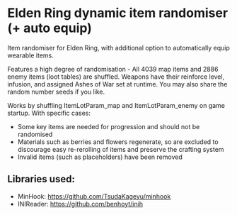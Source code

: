# Elden Ring dynamic item randomiser (+ auto equip)

Item randomiser for Elden Ring, with additional option to automatically equip wearable items.

Features a high degree of randomisation - All 4039 map items and 2886 enemy items (loot tables) are shuffled. Weapons have their reinforce level, infusion, and assigned Ashes of War set at runtime. You may also share the random number seeds if you like.

Works by shuffling ItemLotParam_map and ItemLotParam_enemy on game startup. With specific cases:
* Some key items are needed for progression and should not be randomised
* Materials such as berries and flowers regenerate, so are excluded to discourage easy re-rerolling of items and preserve the crafting system
* Invalid items (such as placeholders) have been removed
 
## Libraries used:

* MinHook: https://github.com/TsudaKageyu/minhook
* INIReader: https://github.com/benhoyt/inih
